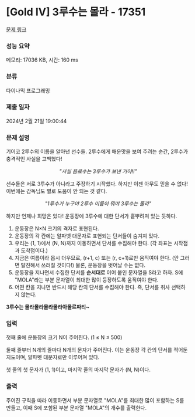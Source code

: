 # [Gold IV] 3루수는 몰라 - 17351 

[문제 링크](https://www.acmicpc.net/problem/17351) 

### 성능 요약

메모리: 17036 KB, 시간: 160 ms

### 분류

다이나믹 프로그래밍

### 제출 일자

2024년 2월 21일 19:00:44

### 문제 설명

<p>기어코 2루수의 이름을 알아낸 선수들. 2루수에게 매운맛을 보여 주려는 순간, 2루수가 충격적인 사실을 고백했다!</p>

<p style="text-align: center;"><em>"사실 음료수는 3루수가 보낸 거야!!"</em></p>

<p>선수들은 서로 3루수가 아니라고 주장하기 시작했다. 하지만 이젠 아무도 믿을 수 없다! 이번에는 감독님도 별로 도움이 안 되는 것 같다.</p>

<p style="text-align: center;"><em>"1루수가 누구야 2루수 이름이 뭐야 3루수는 몰라"</em></p>

<p>하지만 언제나 희망은 있다! 운동장에 3루수에 대한 단서가 흩뿌려져 있는 듯하다.</p>

<ol>
	<li>운동장은 N×N 크기의 격자로 표현된다.</li>
	<li>운동장의 각 칸에는 알파벳 대문자로 표현되는 단서들이 숨겨져 있다.</li>
	<li>우리는 (1, 1)에서 (N, N)까지 이동하면서 단서를 수집해야 한다. (각 좌표는 시작점과 도착점이다.)</li>
	<li>지금은 여름이라 몹시 더우므로, (r+1, c) 또는 (r, c+1)로만 움직여야 한다. (안 그러면 탈진해서 쓰러질 것이다!) 물론, 운동장을 벗어날 수는 없다.</li>
	<li>운동장을 지나면서 수집한 단서를 <strong>순서대로</strong> 이어 붙인 문자열을 S라고 하자. S에 "MOLA"라는 부분 문자열이 최대한 많이 등장하도록 움직여야 한다.</li>
	<li>어떤 칸을 지나면 반드시 해당 칸의 단서를 수집해야 한다. 즉, 단서를 취사 선택하지 않는다.</li>
</ol>

<p><strong>3루수는 몰라몰라몰라몰라아몰르파티~</strong></p>

### 입력 

 <p>첫째 줄에 운동장의 크기 N이 주어진다. (1 ≤ N ≤ 500)</p>

<p>둘째 줄부터 N개의 줄마다 N개의 문자가 주어진다. 이는 운동장 각 칸의 단서를 적어둔 지도이며, 알파벳 대문자로만 이루어져 있다.</p>

<p>첫 줄의 첫 문자가 (1, 1)이고, 마지막 줄의 마지막 문자가 (N, N)이다.</p>

### 출력 

 <p>주어진 규칙을 따라 이동하면서 부분 문자열로 "MOLA"를 최대한 많이 포함하는 S를 만들고, 이때 S에 포함된 부분 문자열 "MOLA"의 개수를 출력한다.</p>

